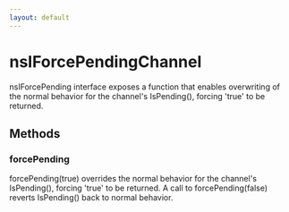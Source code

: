 ```yaml
---
layout: default
---
```


# nsIForcePendingChannel #

nsIForcePending interface exposes a function that enables overwriting of the normal 
behavior for the channel's IsPending(), forcing 'true' to be returned.


## Methods ##

### forcePending ###

forcePending(true) overrides the normal behavior for the 
channel's IsPending(), forcing 'true' to be returned. A call to
forcePending(false) reverts IsPending() back to normal behavior.

